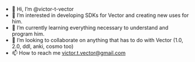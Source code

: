 - 👋 Hi, I’m @victor-t-vector
- 👀 I’m interested in developing SDKs for Vector and creating new uses for him.
- 🌱 I’m currently learning everything necessary to understand and program him.
- 💞️ I’m looking to collaborate on anything that has to do with Vector (1.0, 2.0, ddl, anki, cosmo too)
- 📫 How to reach me victor.t.vector@gmail.com

<!---
victor-t-vector/victor-t-vector is a ✨ special ✨ repository because its `README.md` (this file) appears on your GitHub profile.
You can click the Preview link to take a look at your changes.
--->
